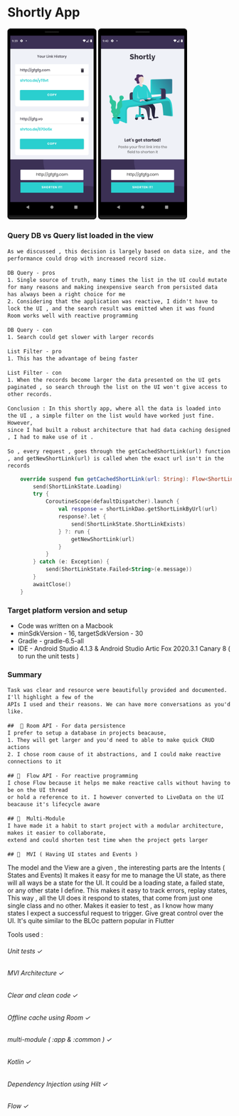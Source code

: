 # Shortly App

<img src="/readme/a.png" width="200">

<img src="/readme/b.png" width="200">


### Query DB vs Query list loaded in the view
    As we discussed , this decision is largely based on data size, and the performance could drop with increased record size.
    
    DB Query - pros
    1. Single source of truth, many times the list in the UI could mutate for many reasons and making inexpensive search from persisted data 
    has always been a right choice for me 
    2. Considering that the application was reactive, I didn't have to lock the UI , and the search result was emitted when it was found 
    Room works well with reactive programming 
    
    DB Query - con
    1. Search could get slower with larger records
    
    List Filter - pro
    1. This has the advantage of being faster
    
    List Filter - con
    1. When the records become larger the data presented on the UI gets paginated , so search through the list on the UI won't give access to 
    other records. 
    
    Conclusion : In this shortly app, where all the data is loaded into the UI , a simple filter on the list would have worked just fine. However, 
    since I had built a robust architecture that had data caching designed , I had to make use of it . 

    So , every request , goes through the getCachedShortLink(url) function , and getNewShortLink(url) is called when the exact url isn't in the records

```kotlin
    override suspend fun getCachedShortLink(url: String): Flow<ShortLinkState<Any>> = channelFlow {
        send(ShortLinkState.Loading)
        try {
            CoroutineScope(defaultDispatcher).launch {
                val response = shortLinkDao.getShortLinkByUrl(url)
                response?.let {
                    send(ShortLinkState.ShortLinkExists)
                } ?: run {
                    getNewShortLink(url)
                }
            }
        } catch (e: Exception) {
            send(ShortLinkState.Failed<String>(e.message))
        }
        awaitClose()
    } 
```


### Target platform version and setup
-  Code was written on a Macbook
-  minSdkVersion - 16, targetSdkVersion - 30
-  Gradle -  gradle-6.5-all
-  IDE - Android Studio 4.1.3 & Android Studio Artic Fox 2020.3.1 Canary 8 ( to run the unit tests )

### Summary
    Task was clear and resource were beautifully provided and documented. I'll highlight a few of the
    APIs I used and their reasons. We can have more conversations as you'd like.

    ##  🚀 Room API - For data persistence
    I prefer to setup a database in projects beacause,
    1. They will get larger and you'd need to able to make quick CRUD actions
    2. I chose room cause of it abstractions, and I could make reactive connections to it

    ## 🚀  Flow API - For reactive programming
    I chose Flow because it helps me make reactive calls without having to be on the UI thread
    or hold a reference to it. I however converted to LiveData on the UI beacause it's lifecycle aware

    ## 🚀  Multi-Module
    I have made it a habit to start project with a modular architecture, makes it easier to collaborate,
    extend and could shorten test time when the project gets larger

    ## 🚀  MVI ( Having UI states and Events )
   The model and the View are a given , the interesting parts are the Intents ( States and Events)
    It makes it easy for me to manage the UI state, as there will all ways be a state for the UI. It
    could be a loading state, a failed state, or any other state I define. This makes it easy to track errors,
    replay states,
    This way , all the UI does it respond to states, that come from just one single class and no other.
    Makes it easier to test , as I know how many states I expect a successful request to trigger.
    Give great control over the UI. It's quite similar to the BLOc pattern popular in Flutter

Tools used :
###### Unit tests ✓
###### MVI Architecture  ✓
###### Clear and clean code  ✓
###### Offline cache using Room ✓
###### multi-module  ( :app & :common ) ✓
###### Kotlin  ✓
###### Dependency Injection using Hilt ✓
###### Flow ✓
